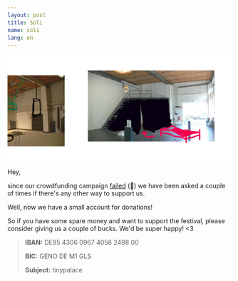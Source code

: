 ```yaml
---
layout: post
title: Soli
name: soli
lang: en
---
```


![](/assets/img/twid2.png)

Hey,

since our crowdfunding campaign [failed](http://tinypalace.de/2016/04/06/morestartnext) (:poop:) we have been asked a couple of times if there's any other way to support us.

Well, now we have a small account for donations!

So if you have some spare money and want to support the festival, please consider giving us a couple of bucks. We'd be super happy! <3

> **IBAN:** DE95 4306 0967 4058 2498 00  
>
> **BIC:** GENO DE M1 GLS  
>
> **Subject:** tinypalace  
